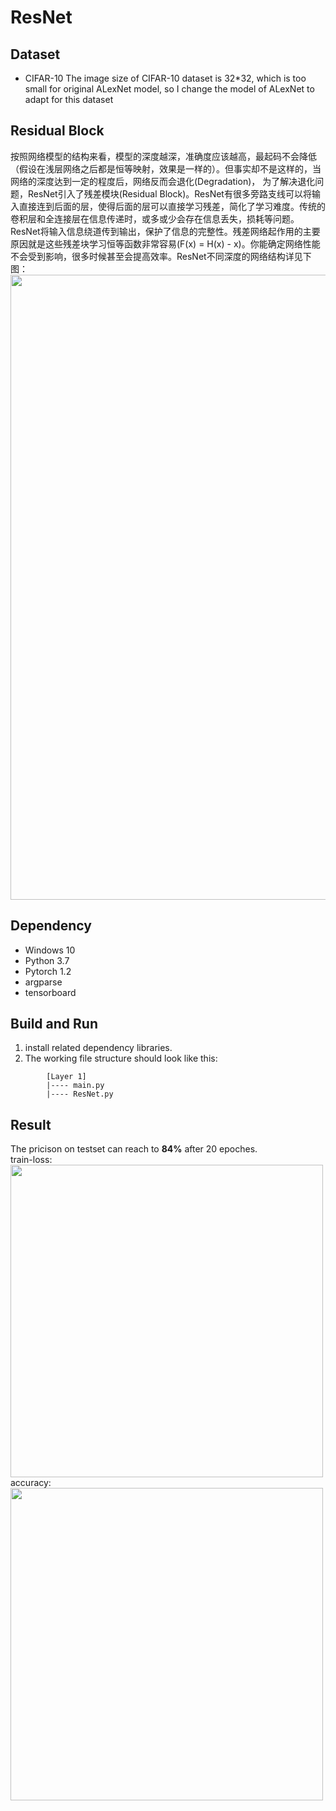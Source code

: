 # ResNet
## Dataset 
* CIFAR-10
The image size of CIFAR-10 dataset is 32*32, which is too small for original ALexNet model, so I change the model of ALexNet to adapt for this dataset

## Residual Block
按照网络模型的结构来看，模型的深度越深，准确度应该越高，最起码不会降低（假设在浅层网络之后都是恒等映射，效果是一样的）。但事实却不是这样的，当网络的深度达到一定的程度后，网络反而会退化(Degradation)， 为了解决退化问题，ResNet引入了残差模块(Residual Block)。ResNet有很多旁路支线可以将输入直接连到后面的层，使得后面的层可以直接学习残差，简化了学习难度。传统的卷积层和全连接层在信息传递时，或多或少会存在信息丢失，损耗等问题。ResNet将输入信息绕道传到输出，保护了信息的完整性。残差网络起作用的主要原因就是这些残差块学习恒等函数非常容易(F(x) = H(x) - x)。你能确定网络性能不会受到影响，很多时候甚至会提高效率。ResNet不同深度的网络结构详见下图：
<img src="https://github.com/Xinrui-Fang/HCI-ML-with-Code/blob/master/Convolutional%20Neural%20Networks/ResNet/img/resnet.png" width = "1000"  alt="" align=center /><br/>

## Dependency 
* Windows 10
* Python 3.7
* Pytorch 1.2
* argparse
* tensorboard

## Build and Run
1. install related dependency libraries.
1. The working file structure should look like this:
```
        [Layer 1]
        |---- main.py
        |---- ResNet.py
```
## Result
The pricison on testset can reach to **84%** after 20 epoches.<br/>
train-loss:
<img src="https://github.com/Xinrui-Fang/HCI-ML-with-Code/blob/master/Convolutional%20Neural%20Networks/ResNet/img/train_loss.svg" width = "500"  alt="" align=center /><br/>
accuracy:
<img src="https://github.com/Xinrui-Fang/HCI-ML-with-Code/blob/master/Convolutional%20Neural%20Networks/ResNet/img/accuracy.svg" width = "500"  alt="" align=center /><br/>

